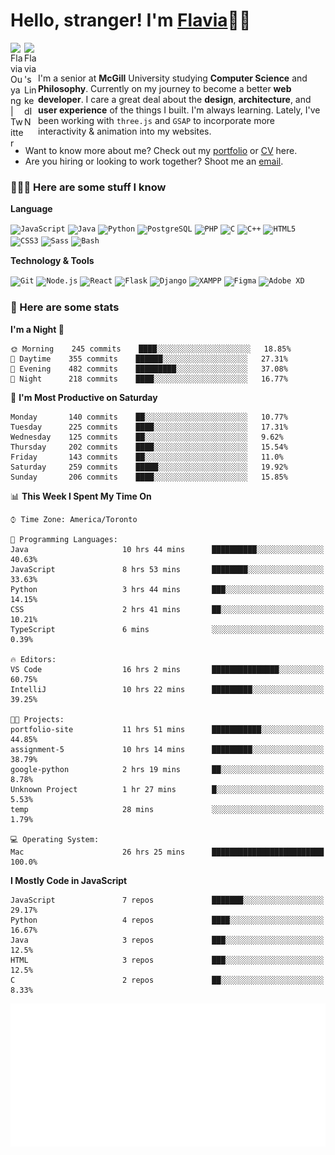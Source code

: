 <h1>Hello, stranger! I'm <a href="https://www.flaviaouyang.com/">Flavia</a>👋🏻</h1>

<a href="https://twitter.com/FlaviaOuyang">
  <img align="left" alt="Flavia Ouyang | Twitter" width="22px" src="https://raw.githubusercontent.com/peterthehan/peterthehan/master/assets/twitter.svg" />
</a>
<a href="https://www.linkedin.com/in/flavia-ouyang/">
  <img align="left" alt="Flavia's LinkedIN" width="22px" src="https://raw.githubusercontent.com/peterthehan/peterthehan/master/assets/linkedin.svg" />
</a>
<br /><br />

I'm a senior at **McGill** University studying **Computer Science** and **Philosophy**. Currently on my journey to become a better **web developer**. I care a great deal about the **design**, **architecture**, and **user experience** of the things I built. I'm always learning. Lately, I've been working with `three.js` and `GSAP` to incorporate more interactivity & animation into my websites.
  - Want to know more about me? Check out my <a href="https://flaviaouyang.github.io/portfolio-site/">portfolio</a> or <a href="https://github.com/flaviaouyang/portfolio-site/blob/master/Flavia_Ouyang_CV.pdf">CV</a> here. 
  - Are you hiring or looking to work together? Shoot me an <a href="mailto:flavia.ouyang@mail.mcgill.ca">email</a>.


<h3>👩🏻‍💻 Here are some stuff I know</h3>

**Language**

<code><img height="40" src="https://profilinator.rishav.dev/skills-assets/javascript-original.svg" alt="JavaScript" /></code>
<code><img height="40" src="https://profilinator.rishav.dev/skills-assets/java-original-wordmark.svg" alt="Java" /></code>
<code><img height="40" src="https://profilinator.rishav.dev/skills-assets/python-original.svg" alt="Python" /></code>
<code><img height="40" src="https://profilinator.rishav.dev/skills-assets/postgresql-original-wordmark.svg" alt="PostgreSQL" /></code>
<code><img height="40" src="https://profilinator.rishav.dev/skills-assets/php-original.svg" alt="PHP" /></code>
<code><img height="40" src="https://profilinator.rishav.dev/skills-assets/c-original.svg" alt="C" /></code>
<code><img height="40" src="https://profilinator.rishav.dev/skills-assets/cplusplus-original.svg" alt="C++" /></code>
<code><img height="40" src="https://profilinator.rishav.dev/skills-assets/html5-original-wordmark.svg" alt="HTML5" /></code>
<code><img height="40" src="https://profilinator.rishav.dev/skills-assets/css3-original-wordmark.svg" alt="CSS3" /></code>
<code><img height="40" src="https://profilinator.rishav.dev/skills-assets/sass-original.svg" alt="Sass" /></code>
<code><img height="40" src="https://profilinator.rishav.dev/skills-assets/gnu_bash-icon.svg" alt="Bash" /></code>

**Technology & Tools**

<code><img src="https://profilinator.rishav.dev/skills-assets/git-scm-icon.svg" alt="Git" height="40" /></code>
<code><img src="https://profilinator.rishav.dev/skills-assets/nodejs-original-wordmark.svg" alt="Node.js" height="40" /></code>
<code><img src="https://profilinator.rishav.dev/skills-assets/react-original-wordmark.svg" alt="React" height="40" /></code>
<code><img src="https://profilinator.rishav.dev/skills-assets/flask.png" alt="Flask" height="40" /></code>
<code><img src="https://profilinator.rishav.dev/skills-assets/django-original.svg" alt="Django" height="40" /></code>
<code><img src="https://profilinator.rishav.dev/skills-assets/xampp.png" alt="XAMPP" height="40" /></code>
<code><img src="https://profilinator.rishav.dev/skills-assets/figma-icon.svg" alt="Figma" height="40" /></code>
<code><img src="https://profilinator.rishav.dev/skills-assets/adobexd.png" alt="Adobe XD" height="40" /></code>


<h3>📑 Here are some stats</h3>

<!--START_SECTION:waka-->
**I'm a Night 🦉** 

```text
🌞 Morning    245 commits    ████░░░░░░░░░░░░░░░░░░░░░   18.85% 
🌆 Daytime    355 commits    ██████░░░░░░░░░░░░░░░░░░░   27.31% 
🌃 Evening    482 commits    █████████░░░░░░░░░░░░░░░░   37.08% 
🌙 Night      218 commits    ████░░░░░░░░░░░░░░░░░░░░░   16.77%

```
📅 **I'm Most Productive on Saturday** 

```text
Monday       140 commits    ██░░░░░░░░░░░░░░░░░░░░░░░   10.77% 
Tuesday      225 commits    ████░░░░░░░░░░░░░░░░░░░░░   17.31% 
Wednesday    125 commits    ██░░░░░░░░░░░░░░░░░░░░░░░   9.62% 
Thursday     202 commits    ████░░░░░░░░░░░░░░░░░░░░░   15.54% 
Friday       143 commits    ██░░░░░░░░░░░░░░░░░░░░░░░   11.0% 
Saturday     259 commits    █████░░░░░░░░░░░░░░░░░░░░   19.92% 
Sunday       206 commits    ████░░░░░░░░░░░░░░░░░░░░░   15.85%

```


📊 **This Week I Spent My Time On** 

```text
⌚︎ Time Zone: America/Toronto

💬 Programming Languages: 
Java                     10 hrs 44 mins      ██████████░░░░░░░░░░░░░░░   40.63% 
JavaScript               8 hrs 53 mins       ████████░░░░░░░░░░░░░░░░░   33.63% 
Python                   3 hrs 44 mins       ███░░░░░░░░░░░░░░░░░░░░░░   14.15% 
CSS                      2 hrs 41 mins       ██░░░░░░░░░░░░░░░░░░░░░░░   10.21% 
TypeScript               6 mins              ░░░░░░░░░░░░░░░░░░░░░░░░░   0.39%

🔥 Editors: 
VS Code                  16 hrs 2 mins       ███████████████░░░░░░░░░░   60.75% 
IntelliJ                 10 hrs 22 mins      █████████░░░░░░░░░░░░░░░░   39.25%

🐱‍💻 Projects: 
portfolio-site           11 hrs 51 mins      ███████████░░░░░░░░░░░░░░   44.85% 
assignment-5             10 hrs 14 mins      █████████░░░░░░░░░░░░░░░░   38.79% 
google-python            2 hrs 19 mins       ██░░░░░░░░░░░░░░░░░░░░░░░   8.78% 
Unknown Project          1 hr 27 mins        █░░░░░░░░░░░░░░░░░░░░░░░░   5.53% 
temp                     28 mins             ░░░░░░░░░░░░░░░░░░░░░░░░░   1.79%

💻 Operating System: 
Mac                      26 hrs 25 mins      █████████████████████████   100.0%

```

**I Mostly Code in JavaScript** 

```text
JavaScript               7 repos             ███████░░░░░░░░░░░░░░░░░░   29.17% 
Python                   4 repos             ████░░░░░░░░░░░░░░░░░░░░░   16.67% 
Java                     3 repos             ███░░░░░░░░░░░░░░░░░░░░░░   12.5% 
HTML                     3 repos             ███░░░░░░░░░░░░░░░░░░░░░░   12.5% 
C                        2 repos             ██░░░░░░░░░░░░░░░░░░░░░░░   8.33%

```



<!--END_SECTION:waka-->

<img src="/metrics.plugin.isocalendar.svg" width="700px">
